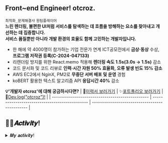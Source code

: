 <!--
![header](https://capsule-render.vercel.app/api?type=waving&color=timeGradient&height=300&section=header&text=otcroz's&nbsp;Github%20&fontSize=90&animation=twinkling)
<div align="left">
-->

  
## Front~end Engineer! otcroz.
`최적화_문제해결사` `원팀플레이어` <br />
**느린 렌더링, 불편한 UI처럼 서비스를 탐색하는 데 흐름을 방해하는 요소를 찾아내고 개선하는 데 집중합니다. <br />
서비스 품질뿐만 아니라 개발 환경의 효율도 함께 고민하는 개발자입니다.**

- 한 해에 약 4000명이 참가하는 기업 전문가 연계 ICT공모전에서 **금상·동상** 수상, **프로그램 저작권 등록(C-2024-047133)**
- 리렌더링 방지를 위한 React.memo 적용해 **렌더링 속도 1.5s(3.0s → 1.5s)** 감소
- 코드 문서화 및 코드 리뷰로 **인력·시간 자원 50% 효율화, 오류 발생 빈도 15% 감소**
- AWS EC2에서 NginX, PM2로 **무중단 서버 배포 및 운영** 경험
- koBERT 활용한 텍스트 알고리즘 API **응답시간 40%** 감소

**💡'개발자 otcroz'에 대해 궁금하시다면?**
| 📜[이력서 보러가기](https://drive.google.com/file/d/15DqF2flCotkZjvl6PIEtp5eY4qOJOizX/view?usp=sharing) | ✨[포트폴리오 보러가기](https://drive.google.com/file/d/1BJHDwhc65O4eBmLXankQEvxBMFq89tiX/view?usp=sharing)    | 🌠[Dev.log("otcroz")!](https://otcrotcr.notion.site/otcroz-dev-log-c0969737ccc4486fb89a734ba2be378f?source=copy_link) |
| ------------------------------------------------ | ---------------------------------------------- | ---------------------------------------------- |

<!--
서비스의 시작부터 종료까지, 유연한 사용자 경험을 제공할 수 있는 방안에 대해 고민합니다. <br />
저는 사람들이 서비스를 통해 삶의 질을 향상시킬 수 있도록 돕고 싶습니다. <br />
이를 통해 사람과 기술을 잇고, 더 나은 사용자 경험을 창출할 수 있도록 기여하고자 합니다.
-->


## 👩‍💻𝑨𝒄𝒕𝒊𝒗𝒊𝒕𝒚!
<details>
<summary>𝑴𝒚 𝒂𝒄𝒕𝒊𝒗𝒊𝒕𝒚!</summary>
<div markdown="1">
<br />

_Award_
- 2024년 ICT멘토링 이브와 공모전 금상(과학기술정보통신부장관상)🎖️: NLP 기반 소설 IP 확장 솔루션
  - ©️한국저작권위원회 프로그램 등재: Plotter 웹서비스
  - 📜2024 ACK 추계학술대회 논문 등재: [NLP 기반 소설 IP 확장 솔루션 개발](https://github.com/otcroz/DS-Volare_front-end/blob/main/docs/ACK2024_%ED%95%9C%EA%B5%AD%EC%A0%95%EB%B3%B4%EC%B2%98%EB%A6%AC%ED%95%99%ED%9A%8C_%ED%95%99%EC%88%A0%EB%8C%80%ED%9A%8C.pdf)
- 2022년 ICT멘토링 한이음 공모전 입선🎖️: 반려견 예비보호자를 위한 스타터 애플리케이션
- 2022년 ICT멘토링 한이음 공모전 동상🎖️: 자연어 처리 기반 국회 입법활동 분석
- 2022년 덕성여자대학교 제2회 컴퓨팅사고 융합경진대회 기획 부문 최우수상

_Project_
- [NLP 기반 소설 IP 확장 솔루션 Plotter](https://github.com/otcroz/DS-Volare_front-end) (2024.2~2024.11)
- [애독자를 위한 독서 여행 웹서비스](https://github.com/otcroz/Polaris_front-end) (2023.7~2024.8)
- Corner 장기 프로젝트 참여: [저학년 아동의 건강한 SNS 사용을 위한 교육 애플리케이션](https://github.com/otcroz/DS-Narsha_front-end) (2023.2~2023.11)
  - 📜2023 ACK 추계학술대회 논문 등재: [YOLOv5를 이용한 개인정보 탐지 및 마스킹 알고리즘 구현](https://github.com/otcroz/DS-Narsha_AI-server/blob/main/ACK2023_KIPS_C2023B0226_%EC%B5%9C%EC%A2%85.pdf)📃   
- 덕성여자대학교 컴퓨터공학전공 제32회 졸업준비위원회: [WISCOM 웹페이지 개발-Node.js](https://github.com/otcroz/DS-WISCOM_back-end.git) (2022.8~2022.11)
- Corner 장기 프로젝트 참여: [꿈 일기를 기록하면 분석하여 조언을 건네는 서비스](https://github.com/DS-DreamIT/front-end/tree/main) (2022.2~2022.6)


_Activity_
- (2023.3) Corner 정기 컨퍼런스 참여: 컴공 후배들을 위한 프로젝트 경험과 개발 공부 팁 소개
- (2023.1) Corner 2회 해커톤 참여
- (2022.8) 덕성여자대학교 IT연합 해커톤 참여
- (2022.1~2022.12) 덕성여자대학교 컴퓨터공학전공 제17대 학생회
- (2022.1) Corner 1회 해커톤 참여
- (2021.9~2023.9) Corner 개발동아리 1, 2기 활동
- (2021.09~2021.12) 루이테크놀로지 서포터즈 1기 활동
- (2021.9) 코뮤니티 UI/UX 커리큘럼 2022년 9월 우수회원🎖️
- (2021.7) 코뮤니티 서포터즈 2기 활동
- (2021.5) 코뮤니티 Javascript 5월 커리큘럼 수료
- (2021.3) 코뮤니티 HTML/CSS 3월 커리큘럼 수료
- (2021.3~2021.12) 덕성여자대학교 컴퓨터공학전공 제16대 학생회


_Certificate_
- (2024.8) PCCE 코딩필수역량인증(1000/1000)
- (2024.6) 정보처리기사 자격증 취득
- (2023.7) SQLD 자격증 취득


</div>
</details>




<!--
✨  <I>[RESUME](#)</I> <br />
📝  <I>[PORTFOLIO](#)</I>
### 💻What I am currently doing

  <ul>
    <li> Studying Machine learning
    <li> Studying Spring Boot
    <li> Proceeding Narsha, Polaris Project
  </ul>
<br>

-->  
<!--
### GitHub Analytics

[![Anurag's GitHub stats](https://github-readme-stats.vercel.app/api?username=otcroz&show_icons=true&theme=tokyonight&bg_color=0,24292f,2C2C60&text_color=E5E7FF)](https://github.com/anuraghazra/github-readme-stats) 
-->
<!--
[![Top Langs](https://github-readme-stats.vercel.app/api/top-langs/?username=otcroz&layout=compact&theme=tokyonight&bg_color=0,2C2C60,24292f&text_color=E5E7FF)](https://github.com/otcroz/github-readme-stats)  
-->

<!--
 ### 🛠️TECH STACK
 <img src="https://img.shields.io/badge/React Native-61DAFB?style=flat-square&logo=React&logoColor=white" /> <img src="https://img.shields.io/badge/React-61DAFB?style=flat-square&logo=React&logoColor=white"/>
<img src="https://img.shields.io/badge/Spring Boot-6DB33F?style=flat-square&logo=springboot&logoColor=white"/>
<img src="https://img.shields.io/badge/Node.js-339933?style=flat-square&logo=nodedotjs&logoColor=white"/>
<img src="https://img.shields.io/badge/Python-3776AB?style=flat-square&logo=Python&logoColor=white"/>
<img src="https://img.shields.io/badge/Kotlin-7F52FF?style=flat-square&logo=Kotlin&logoColor=white"/>
<img src="https://img.shields.io/badge/Mysql-4479A1?style=flat-square&logo=mysql&logoColor=white"/>
<img src="https://img.shields.io/badge/Mongodb-47A248?style=flat-square&logo=mongodb&logoColor=white"/>  
  <div>
    <h4> Use well </h4>
    <img src="https://img.shields.io/badge/React Native-61DAFB?style=flat-square&logo=React&logoColor=white" />
    <img src="https://img.shields.io/badge/React-61DAFB?style=flat-square&logo=React&logoColor=white"/>
    <img src="https://img.shields.io/badge/Spring Boot-6DB33F?style=flat-square&logo=springboot&logoColor=white"/>
    <img src="https://img.shields.io/badge/Node.js-339933?style=flat-square&logo=nodedotjs&logoColor=white"/>
    <img src="https://img.shields.io/badge/Mysql-4479A1?style=flat-square&logo=mysql&logoColor=white"/>
    <img src="https://img.shields.io/badge/Mongodb-47A248?style=flat-square&logo=mongodb&logoColor=white"/>    
  </div>
  <div>
    <h4> Have used </h4>
    <img src="https://img.shields.io/badge/Python-3776AB?style=flat-square&logo=Python&logoColor=white"/> 
    <img src="https://img.shields.io/badge/C-A8B9CC?style=flat-square&logo=C&logoColor=white"/> 
    <img src="https://img.shields.io/badge/C++-00599C?style=flat-square&logo=c%2B%2B&&logoColor=white"/>
    <img src="https://img.shields.io/badge/Java-007396?style=flat-square&logo=Java&logoColor=white"/>
    <img src="https://img.shields.io/badge/Kotlin-7F52FF?style=flat-square&logo=Kotlin&logoColor=white"/>
    <img src="https://img.shields.io/badge/HTML5-E34F26?style=flat-square&logo=HTML5&logoColor=white"/>
    <img src="https://img.shields.io/badge/CSS3-1572B6?style=flat-square&logo=CSS3&logoColor=white"/>
    <img src="https://img.shields.io/badge/JavaScript-F7DF1E?style=flat-square&logo=JavaScript&logoColor=white"/>
    
  </div>
  <div>
    <h4> Tool </h4>
    <img src="https://img.shields.io/badge/Visual Studio Code-007ACC?style=flat-square&logo=Visual Studio Code&logoColor=white" />
    <img src="https://img.shields.io/badge/Django-092E20?style=flat-square&logo=Django&logoColor=white"/>
    <img src="https://img.shields.io/badge/Android Studio-3DDC84?style=flat-square&logo=Android&logoColor=white"/>
    <img src="https://img.shields.io/badge/Intellij-000000?style=flat-square&logo=intellijidea&logoColor=white"/>
    <br>
    <img src="https://img.shields.io/badge/Figma-F24E1E?style=flat-square&logo=Figma&logoColor=white"/>
    <img src="https://img.shields.io/badge/Postman-FF6C37?style=flat-square&logo=postman&logoColor=white"/>
    <img src="https://img.shields.io/badge/Google Colab-F9AB00?style=flat-square&logo=googlecolab&logoColor=white"/>
  </div>
</div>

</div>
-->

  
<!--
**yxxyn20/yxxyn20** is a ✨ _special_ ✨ repository because its `README.md` (this file) appears on your GitHub profile.

Here are some ideas to get you started:

- 🔭 I’m currently working on ...
- 🌱 I’m currently learning ...
- 👯 I’m looking to collaborate on ...
- 🤔 I’m looking for help with ...
- 💬 Ask me about ...
- 📫 How to reach me: ...
- 😄 Pronouns: ...
- ⚡ Fun fact: ...
-->
